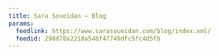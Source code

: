 ```yaml
---
title: Sara Soueidan – Blog
params:
  feedlink: https://www.sarasoueidan.com/blog/index.xml/
  feedid: 298d78a2210a548f47749dfc5fc4d5fb
---
```

